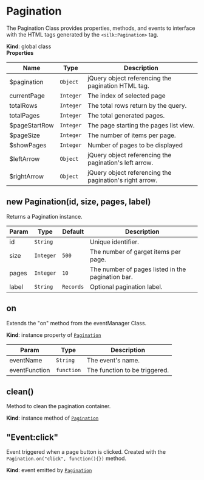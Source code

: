 # Pagination
The Pagination Class provides properties, methods, and events to interface with the HTML tags generated by  the ```<silk:Pagination>``` tag.

**Kind**: global class  
**Properties**

| Name | Type | Description |
| --- | --- | --- |
| $pagination | <code>Object</code> | jQuery object referencing the pagination HTML tag. |
| currentPage | <code>Integer</code> | The index of selected page |
| totalRows | <code>Integer</code> | The total rows return by the query. |
| totalPages | <code>Integer</code> | The total generated pages. |
| $pageStartRow | <code>Integer</code> | The page starting the pages list view. |
| $pageSize | <code>Integer</code> | The number of items per page. |
| $showPages | <code>Integer</code> | Number of pages to be displayed |
| $leftArrow | <code>Object</code> | jQuery object referencing the pagination's left arrow. |
| $rightArrow | <code>Object</code> | jQuery object referencing the pagination's right arrow. |



<a name="new_Pagination_new"></a>

## new Pagination(id, size, pages, label)
Returns a Pagination instance.


| Param | Type | Default | Description |
| --- | --- | --- | --- |
| id | <code>String</code> |  | Unique identifier. |
| size | <code>Integer</code> | <code>500</code> | The number of garget items per page. |
| pages | <code>Integer</code> | <code>10</code> | The number of pages listed in the pagination bar. |
| label | <code>String</code> | <code>Records</code> | Optional pagination label. |

<a name="Pagination+on"></a>

## on
Extends the "on" method from the eventManager Class.

**Kind**: instance property of [<code>Pagination</code>](#Pagination)  

| Param | Type | Description |
| --- | --- | --- |
| eventName | <code>String</code> | The event's name. |
| eventFunction | <code>function</code> | The function to be triggered. |

<a name="Pagination+clean"></a>

## clean()
Method to clean the pagination container.

**Kind**: instance method of [<code>Pagination</code>](#Pagination)  
<a name="Pagination+Event_click"></a>

## "Event:click"
Event triggered when a page button is clicked. Created with the ```Pagination.on("click", function(){})``` method.

**Kind**: event emitted by [<code>Pagination</code>](#Pagination)  
